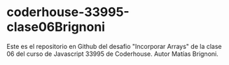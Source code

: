 # coderhouse-33995-clase06Brignoni
Este es el repositorio en Github del desafio "Incorporar Arrays" de la clase 06 del curso de Javascript 33995 de Coderhouse. Autor Matías Brignoni.
